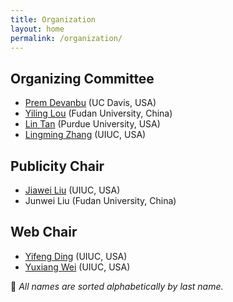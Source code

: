 ```yaml
---
title: Organization
layout: home
permalink: /organization/
---
```


## Organizing Committee

* [Prem Devanbu](https://web.cs.ucdavis.edu/~devanbu/) (UC Davis, USA)
* [Yiling Lou](https://yilinglou.github.io/) (Fudan University, China)
* [Lin Tan](https://www.cs.purdue.edu/homes/lintan/) (Purdue University, USA)
* [Lingming Zhang](http://lingming.cs.illinois.edu/) (UIUC, USA)

## Publicity Chair
* [Jiawei Liu](https://jiawei-site.github.io/) (UIUC, USA)
* Junwei Liu (Fudan University, China)

## Web Chair

* [Yifeng Ding](https://natedingyifeng.github.io/) (UIUC, USA)
* [Yuxiang Wei](https://yuxiang.cs.illinois.edu/) (UIUC, USA)

<p class="note">📝 <em>All names are sorted alphabetically by last name.</em></p>
